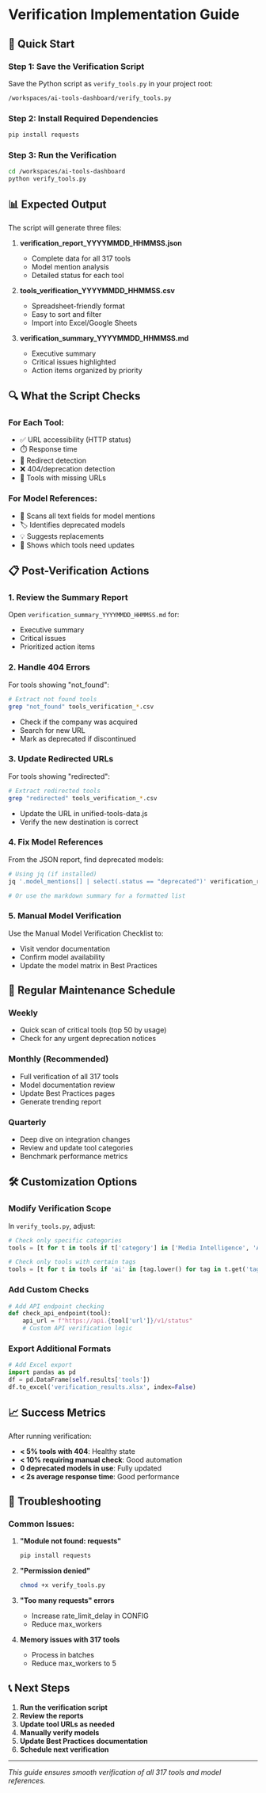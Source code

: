 # Verification Implementation Guide

## 🏃 Quick Start

### Step 1: Save the Verification Script
Save the Python script as `verify_tools.py` in your project root:
```bash
/workspaces/ai-tools-dashboard/verify_tools.py
```

### Step 2: Install Required Dependencies
```bash
pip install requests
```

### Step 3: Run the Verification
```bash
cd /workspaces/ai-tools-dashboard
python verify_tools.py
```

## 📊 Expected Output

The script will generate three files:

1. **verification_report_YYYYMMDD_HHMMSS.json**
   - Complete data for all 317 tools
   - Model mention analysis
   - Detailed status for each tool

2. **tools_verification_YYYYMMDD_HHMMSS.csv**
   - Spreadsheet-friendly format
   - Easy to sort and filter
   - Import into Excel/Google Sheets

3. **verification_summary_YYYYMMDD_HHMMSS.md**
   - Executive summary
   - Critical issues highlighted
   - Action items organized by priority

## 🔍 What the Script Checks

### For Each Tool:
- ✅ URL accessibility (HTTP status)
- ⏱️ Response time
- 🔄 Redirect detection
- ❌ 404/deprecation detection
- 📝 Tools with missing URLs

### For Model References:
- 🔎 Scans all text fields for model mentions
- 🏷️ Identifies deprecated models
- 💡 Suggests replacements
- 📍 Shows which tools need updates

## 📋 Post-Verification Actions

### 1. Review the Summary Report
Open `verification_summary_YYYYMMDD_HHMMSS.md` for:
- Executive summary
- Critical issues
- Prioritized action items

### 2. Handle 404 Errors
For tools showing "not_found":
```bash
# Extract not found tools
grep "not_found" tools_verification_*.csv
```
- Check if the company was acquired
- Search for new URL
- Mark as deprecated if discontinued

### 3. Update Redirected URLs
For tools showing "redirected":
```bash
# Extract redirected tools
grep "redirected" tools_verification_*.csv
```
- Update the URL in unified-tools-data.js
- Verify the new destination is correct

### 4. Fix Model References
From the JSON report, find deprecated models:
```bash
# Using jq (if installed)
jq '.model_mentions[] | select(.status == "deprecated")' verification_report_*.json

# Or use the markdown summary for a formatted list
```

### 5. Manual Model Verification
Use the Manual Model Verification Checklist to:
- Visit vendor documentation
- Confirm model availability
- Update the model matrix in Best Practices

## 🔄 Regular Maintenance Schedule

### Weekly
- Quick scan of critical tools (top 50 by usage)
- Check for any urgent deprecation notices

### Monthly (Recommended)
- Full verification of all 317 tools
- Model documentation review
- Update Best Practices pages
- Generate trending report

### Quarterly
- Deep dive on integration changes
- Review and update tool categories
- Benchmark performance metrics

## 🛠️ Customization Options

### Modify Verification Scope
In `verify_tools.py`, adjust:
```python
# Check only specific categories
tools = [t for t in tools if t['category'] in ['Media Intelligence', 'AI']]

# Check only tools with certain tags
tools = [t for t in tools if 'ai' in [tag.lower() for tag in t.get('tags', [])]]
```

### Add Custom Checks
```python
# Add API endpoint checking
def check_api_endpoint(tool):
    api_url = f"https://api.{tool['url']}/v1/status"
    # Custom API verification logic
```

### Export Additional Formats
```python
# Add Excel export
import pandas as pd
df = pd.DataFrame(self.results['tools'])
df.to_excel('verification_results.xlsx', index=False)
```

## 📈 Success Metrics

After running verification:
- **< 5% tools with 404**: Healthy state
- **< 10% requiring manual check**: Good automation
- **0 deprecated models in use**: Fully updated
- **< 2s average response time**: Good performance

## 🚨 Troubleshooting

### Common Issues:

1. **"Module not found: requests"**
   ```bash
   pip install requests
   ```

2. **"Permission denied"**
   ```bash
   chmod +x verify_tools.py
   ```

3. **"Too many requests" errors**
   - Increase rate_limit_delay in CONFIG
   - Reduce max_workers

4. **Memory issues with 317 tools**
   - Process in batches
   - Reduce max_workers to 5

## 📞 Next Steps

1. **Run the verification script**
2. **Review the reports**
3. **Update tool URLs as needed**
4. **Manually verify models**
5. **Update Best Practices documentation**
6. **Schedule next verification**

---

*This guide ensures smooth verification of all 317 tools and model references.*